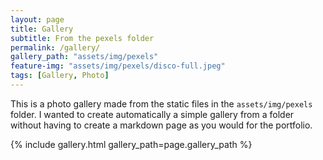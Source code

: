 ```yaml
---
layout: page
title: Gallery
subtitle: From the pexels folder
permalink: /gallery/
gallery_path: "assets/img/pexels"
feature-img: "assets/img/pexels/disco-full.jpeg"
tags: [Gallery, Photo]
---
```


This is a photo gallery made from the static files in the `assets/img/pexels` folder.
I wanted to create automatically a simple gallery from a folder without having to create a markdown page as you would for the portfolio.


{% include gallery.html gallery_path=page.gallery_path %}
